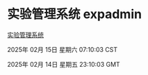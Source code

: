 # 实验管理系统 expadmin
[实验管理系统](http://219.139.196.114:56808/expadmin-782313d2-e1b1-4ea7-932e-3a55e6a1a4d0/)

2025年 02月 15日 星期六 07:10:03 CST

2025年 02月 14日 星期五 23:10:03 GMT
